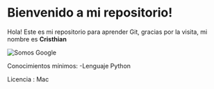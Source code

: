 # Bienvenido a mi repositorio!

Hola! Este es mi repositorio para aprender Git, gracias por la visita, mi nombre es **Cristhian**

![Somos Google](https://www.google.com/images/branding/googlelogo/1x/googlelogo_color_272x92dp.png)

Conocimientos mínimos: 
-Lenguaje Python

Licencia : Mac

